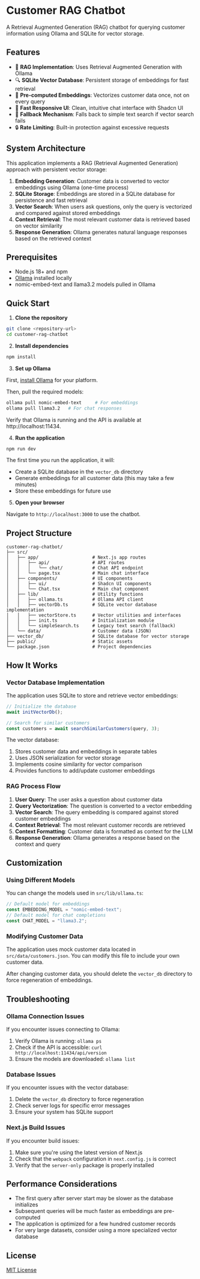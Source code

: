 # Customer RAG Chatbot

A Retrieval Augmented Generation (RAG) chatbot for querying customer information using Ollama and SQLite for vector storage.

## Features

- 🤖 **RAG Implementation**: Uses Retrieval Augmented Generation with Ollama
- 🔍 **SQLite Vector Database**: Persistent storage of embeddings for fast retrieval
- 💾 **Pre-computed Embeddings**: Vectorizes customer data once, not on every query
- 🚀 **Fast Responsive UI**: Clean, intuitive chat interface with Shadcn UI
- 🔄 **Fallback Mechanism**: Falls back to simple text search if vector search fails
- 🔒 **Rate Limiting**: Built-in protection against excessive requests

## System Architecture

This application implements a RAG (Retrieval Augmented Generation) approach with persistent vector storage:

1. **Embedding Generation**: Customer data is converted to vector embeddings using Ollama (one-time process)
2. **SQLite Storage**: Embeddings are stored in a SQLite database for persistence and fast retrieval
3. **Vector Search**: When users ask questions, only the query is vectorized and compared against stored embeddings
4. **Context Retrieval**: The most relevant customer data is retrieved based on vector similarity
5. **Response Generation**: Ollama generates natural language responses based on the retrieved context

## Prerequisites

- Node.js 18+ and npm
- [Ollama](https://ollama.ai/) installed locally
- nomic-embed-text and llama3.2 models pulled in Ollama

## Quick Start

1. **Clone the repository**

```bash
git clone <repository-url>
cd customer-rag-chatbot
```

2. **Install dependencies**

```bash
npm install
```

3. **Set up Ollama**

First, [install Ollama](https://ollama.ai/download) for your platform.

Then, pull the required models:

```bash
ollama pull nomic-embed-text     # For embeddings
ollama pull llama3.2   # For chat responses
```

Verify that Ollama is running and the API is available at http://localhost:11434.

4. **Run the application**

```bash
npm run dev
```

The first time you run the application, it will:
- Create a SQLite database in the `vector_db` directory
- Generate embeddings for all customer data (this may take a few minutes)
- Store these embeddings for future use

5. **Open your browser**

Navigate to `http://localhost:3000` to use the chatbot.

## Project Structure

```
customer-rag-chatbot/
├── src/
│   ├── app/                    # Next.js app routes
│   │   ├── api/                # API routes
│   │   │   └── chat/           # Chat API endpoint
│   │   └── page.tsx            # Main chat interface
│   ├── components/             # UI components
│   │   ├── ui/                 # Shadcn UI components
│   │   └── Chat.tsx            # Main chat component
│   ├── lib/                    # Utility functions
│   │   ├── ollama.ts           # Ollama API client
│   │   ├── vectorDb.ts         # SQLite vector database implementation
│   │   ├── vectorStore.ts      # Vector utilities and interfaces
│   │   ├── init.ts             # Initialization module
│   │   └── simpleSearch.ts     # Legacy text search (fallback)
│   └── data/                   # Customer data (JSON)
├── vector_db/                  # SQLite database for vector storage
├── public/                     # Static assets
└── package.json                # Project dependencies
```

## How It Works

### Vector Database Implementation

The application uses SQLite to store and retrieve vector embeddings:

```typescript
// Initialize the database
await initVectorDb();

// Search for similar customers
const customers = await searchSimilarCustomers(query, 3);
```

The vector database:
1. Stores customer data and embeddings in separate tables
2. Uses JSON serialization for vector storage
3. Implements cosine similarity for vector comparison
4. Provides functions to add/update customer embeddings

### RAG Process Flow

1. **User Query**: The user asks a question about customer data
2. **Query Vectorization**: The question is converted to a vector embedding
3. **Vector Search**: The query embedding is compared against stored customer embeddings
4. **Context Retrieval**: The most relevant customer records are retrieved
5. **Context Formatting**: Customer data is formatted as context for the LLM
6. **Response Generation**: Ollama generates a response based on the context and query

## Customization

### Using Different Models

You can change the models used in `src/lib/ollama.ts`:

```typescript
// Default model for embeddings
const EMBEDDING_MODEL = "nomic-embed-text";
// Default model for chat completions
const CHAT_MODEL = "llama3.2";
```

### Modifying Customer Data

The application uses mock customer data located in `src/data/customers.json`. You can modify this file to include your own customer data.

After changing customer data, you should delete the `vector_db` directory to force regeneration of embeddings.

## Troubleshooting

### Ollama Connection Issues

If you encounter issues connecting to Ollama:

1. Verify Ollama is running: `ollama ps`
2. Check if the API is accessible: `curl http://localhost:11434/api/version`
3. Ensure the models are downloaded: `ollama list`

### Database Issues

If you encounter issues with the vector database:

1. Delete the `vector_db` directory to force regeneration
2. Check server logs for specific error messages
3. Ensure your system has SQLite support

### Next.js Build Issues

If you encounter build issues:

1. Make sure you're using the latest version of Next.js
2. Check that the `webpack` configuration in `next.config.js` is correct
3. Verify that the `server-only` package is properly installed

## Performance Considerations

- The first query after server start may be slower as the database initializes
- Subsequent queries will be much faster as embeddings are pre-computed
- The application is optimized for a few hundred customer records
- For very large datasets, consider using a more specialized vector database

## License

[MIT License](LICENSE)
